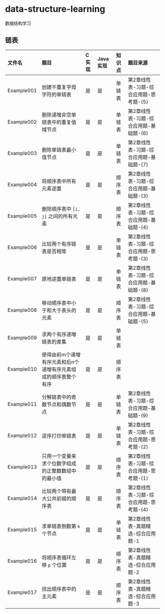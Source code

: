 # data-structure-learning
数据结构学习

## 链表
|文件名|题目|C 实现|Java 实现|知识点|题目来源|
|:--|:--|:--|:--|:--|:--|
|Example001|创建不重复字母字符的单链表|是|是|单链表|第2章线性表-习题-综合应用题-思考题-(5)|
|Example002|删除递增非空单链表中的重复值域节点|是|是|单链表|第2章线性表-习题-综合应用题-基础题-(6)|
|Example003|删除单链表最小值节点|是|是|单链表|第2章线性表-习题-综合应用题-基础题-(7)|
|Example004|将顺序表中所有元素逆置|是|是|顺序表|第2章线性表-习题-综合应用题-基础题-(3)|
|Example005|删除顺序表中 `[i, j]` 之间的所有元素|是|是|顺序表|第2章线性表-习题-综合应用题-基础题-(4)|
|Example006|比较两个有序链表是否相等|是|是|单链表|第2章线性表-习题-综合应用题-思考题-(3)|
|Example007|原地逆置单链表|是|是|单链表|第2章线性表-习题-综合应用题-基础题-(8)|
|Example008|移动顺序表中小于和大于表头的元素|是|是|顺序表|第2章线性表-习题-综合应用题-基础题-(5)|
|Example009|求两个有序递增链表的差集|是|是|单链表||
|Example010|使得由前m个递增有序元素和后n个递增有序元素组成的顺序表整个有序|是|是|顺序表||
|Example011|分解链表中的奇数节点和偶数节点|是|是|单链表|第2章线性表-习题-综合应用题-基础题-(9)|
|Example012|逆序打印单链表|是|是|单链表|第2章线性表-习题-综合应用题-思考题-(2)|
|Example013|只用一个变量来求个位数字组成的正整数数组中的最小值|是|是|顺序表|第2章线性表-习题-综合应用题-思考题-(1)|
|Example014|比较两个带有最大公共前缀的顺序表|是|是|顺序表|第2章线性表-习题-综合应用题-思考题-(4)|
|Example015|求单链表倒数第 `k` 个节点|是|是|单链表|第2章线性表-真题精选-综合应用题-1|
|Example016|将顺序表循环左移 `p` 个位置|是|是|顺序表|第2章线性表-真题精选-综合应用题-2|
|Example017|找出顺序表中的主元素|是|是|顺序表|第2章线性表-真题精选-综合应用题-3|